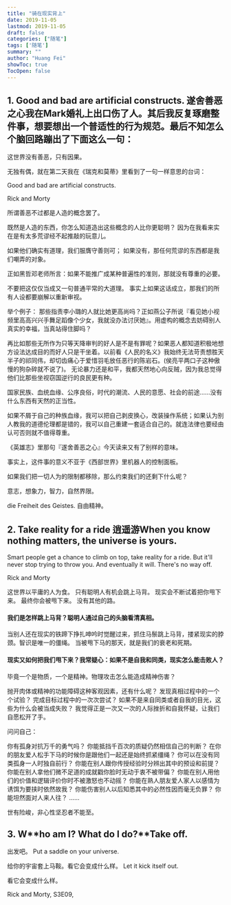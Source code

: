 ```yaml
---
title: "骑在现实背上"
date: 2019-11-05
lastmod: 2019-11-05
draft: false
categories: ["随笔"]
tags: ['随笔']
summary: ""
author: "Huang Fei"
showToc: true
TocOpen: false
---
```


## **1. Good and bad are artificial constructs.** 遂舍善恶之心我在Mark婚礼上出口伤了人。其后我反复琢磨整件事，想要想出一个普适性的行为规范。最后不知怎么个脑回路蹦出了下面这么一句：

这世界没有善恶，只有因果。

无独有偶，就在第二天我在《瑞克和莫蒂》里看到了一句一样意思的台词：

Good and bad are artificial constructs.

Rick and Morty

所谓善恶不过都是人造的概念罢了。

既然是人造的东西，你怎么知道造出这些概念的人比你更聪明？
因为在我看来实在是有太多荒谬经不起推敲的玩意儿。

如果他们确实有道理，我们服膺守善则可；
如果没有，那任何荒谬的东西都是我们嘲弄的对象。

正如黑哲邓老师所言：如果不能推广成某种普遍性的准则，那就没有尊重的必要。

不要把这仅仅当成又一句普通平常的大道理。
事实上如果这话成立，那我们的所有人设都要崩解以重新审视。

举个例子：
那些指责李小璐的人就比她更高尚吗？正如燕公子所说『看见她小视频里高高兴兴手舞足蹈像个少女，我就没办法讨厌她』。用虚构的概念去妨碍别人真实的幸福，当真站得住脚吗？

再比如那些无所作为只等天降审判的好人是不是有罪呢？如果恶人都知道积极地想方设法达成目的而好人只是干坐着。以前看《人民的名义》我始终无法苛责想胜天半子的祁同伟，却切齿痛心于爱惜羽毛放任恶行的陈岩石。(侯亮平两口子这种傲慢的狗杂碎就不说了)。
无论暴力还是和平，我都天然地心向反贼，因为我总觉得他们比那些坐视窃国逆行的良民更有种。

国家民族、血统血缘、公序良俗，时代的潮流、人民的意愿、社会的前途……没有什么东西有天然的正当性。

如果不屑于自己的种族血缘，我可以把自己剥皮换心，改装操作系统；如果认为别人教我的道德伦理都是错的，我可以自己重建一套适合自己的。就连法律也要经由认可否则就不值得尊重。

《英雄志》里那句『遂舍善恶之心』今天读来又有了别样的意味。

事实上，这件事的意义不亚于《西部世界》里机器人的控制面板。

如果我们把一切人为的限制都移除，那么约束我们的还剩下什么呢？

意志，想象力，智力，自然界限。

die Freiheit des Geistes. 自由精神。

## 2. **Take reality for a ride** 逍遥游When you know nothing matters, the universe is yours.
Smart people get a chance to climb on top, take reality for a ride.
But it'll never stop trying to throw you.
And eventually it will.
There's no way off.

Rick and Morty

这世界以平庸的人为食。
只有聪明人有机会跳上马背。
现实会不断试着把你甩下来。
最终你会被甩下来。
没有其他的路。

#### 我们是怎样跳上马背？聪明人通过自己的头脑看清真相。
当别人还在现实的铁蹄下挣扎呻吟时觉醒过来，抓住马鬃跳上马背，搂紧现实的脖颈。智识是唯一的僵绳。
当被甩下马的那天，就是我们的衰老和死期。

#### 现实又如何把我们甩下来？我常疑心：如果不是自我和同类，现实怎么能击败人？
毕竟一个是物质，一个是精神。物理攻击怎么能造成精神伤害？

抛开肉体或精神的功能障碍这种客观因素，还有什么呢？
发现真相过程中的一个个试验？
完成目标过程中的一次次尝试？
如果不是来自同类或者自我的目光，这些为什么会被当成失败？
我觉得正是一次又一次的人际挫折和自我怀疑，让我们自愿松开了手。

问问自己：

你有孤身对抗万千的勇气吗？
你能抵挡千百次的质疑仍然相信自己的判断？
在你的朋友爱人松手下马的时候你是跟他们一起还是始终抓紧缰绳？
你可以在没有同类孤身一人时独自前行？
你能在别人跟你传授经验时分辨出其中的预设和前提？
你能在别人拿他们微不足道的成就戳你脸时无动于衷不被带偏？
你能在别人用他们的价值和逻辑评价你时不被激怒也不动摇？
你能在熟人朋友爱人家人以感情为诱饵为要挟时依然故我？
你能伤害别人以后知悉其中的必然性因而毫无负罪？
你能坦然面对人来人往？
……

世有险峻，非心性坚忍者不能至。

## 3. W**ho am I? What do I do?**Take off.

出发吧。
Put a saddle on your universe.

给你的宇宙套上马鞍。看它会变成什么样。
Let it kick itself out.

看它会变成什么样。

Rick and Morty, S3E09,
